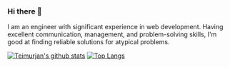 ### Hi there 👋

I am an engineer with significant experience in web development. Having excellent communication, management, and problem-solving skills, I'm good at finding reliable solutions for atypical problems.

[![Teimurjan's github stats](https://github-readme-stats.vercel.app/api?username=teimurjan&show_icons=true&line_height=21&show_icons=true&theme=vue)](https://github.com/anuraghazra/github-readme-stats)
[![Top Langs](https://github-readme-stats.vercel.app/api/top-langs/?username=teimurjan&show_icons=true&layout=compact&theme=vue&hide=jupyter%20notebook,html)](https://github.com/anuraghazra/github-readme-stats)
